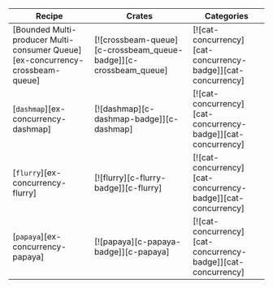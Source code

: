 | Recipe | Crates | Categories |
|---|---|---|
| [Bounded Multi-producer Multi-consumer Queue][ex-concurrency-crossbeam-queue] | [![crossbeam-queue][c-crossbeam_queue-badge]][c-crossbeam_queue] | [![cat-concurrency][cat-concurrency-badge]][cat-concurrency] |
| [`dashmap`][ex-concurrency-dashmap] | [![dashmap][c-dashmap-badge]][c-dashmap] | [![cat-concurrency][cat-concurrency-badge]][cat-concurrency] |
| [`flurry`][ex-concurrency-flurry] | [![flurry][c-flurry-badge]][c-flurry] | [![cat-concurrency][cat-concurrency-badge]][cat-concurrency] |
| [`papaya`][ex-concurrency-papaya] | [![papaya][c-papaya-badge]][c-papaya] | [![cat-concurrency][cat-concurrency-badge]][cat-concurrency] |
